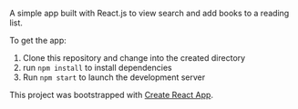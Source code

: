 A simple app built with React.js to view search and add books to a reading list.

To get the app:
1) Clone this repository and change into the created directory
2) run `npm install` to install dependencies
3) Run `npm start` to launch the development server

This project was bootstrapped with [Create React App](https://github.com/facebookincubator/create-react-app).
